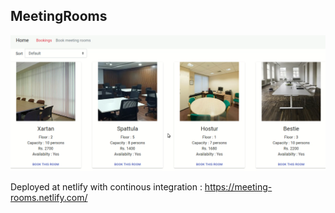 ## MeetingRooms

![Home Page](https://github.com/lalitsheoran/p-projects/blob/master/MeetingRooms/public/meeting.png)



Deployed at netlify with continous integration :
https://meeting-rooms.netlify.com/

